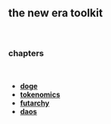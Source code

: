 ## the new era toolkit

<br>

### chapters

<br>

* **[doge](doge)**
* **[tokenomics](tokenomics)**
* **[futarchy](futarchy)**
* **[daos](daos)**

<br>
